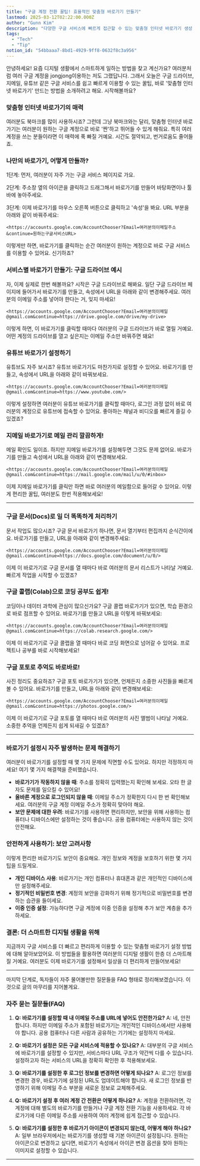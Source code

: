 ```yaml
---
title: "구글 계정 전환 꿀팁! 효율적인 맞춤형 바로가기 만들기"
lastmod: 2025-03-12T02:22:00.000Z
author: "Gunn Kim"
description: "다양한 구글 서비스에 빠르게 접근할 수 있는 맞춤형 인터넷 바로가기 생성 방법을 소개합니다."
tags:
  - "Tech"
  - "Tip"
notion_id: "54bbaaa7-8bd1-4929-9ff8-0632f8c3a956"
---
```


안녕하세요! 요즘 디지털 생활에서 스마트하게 일하는 방법을 찾고 계신가요? 여러분처럼 여러 구글 계정을 jongjong이용하는 저도 그랬답니다. 그래서 오늘은 구글 드라이브, 지메일, 유튜브 같은 구글 서비스를 쉽고 빠르게 이용할 수 있는 꿀팁, 바로 '맞춤형 인터넷 바로가기' 만드는 방법을 소개하려고 해요. 시작해볼까요?

### **맞춤형 인터넷 바로가기의 매력**

여러분도 북마크를 많이 사용하시죠? 그런데 그냥 북마크와는 달리, 맞춤형 인터넷 바로가기는 여러분이 원하는 구글 계정으로 바로 '짠'하고 뛰어들 수 있게 해줘요. 특히 여러 계정을 쓰는 분들이라면 이 매력에 푹 빠질 거예요. 시간도 절약되고, 번거로움도 줄어들죠.

### **나만의 바로가기, 어떻게 만들까?**

1단계: 먼저, 여러분이 자주 가는 구글 서비스 페이지로 가요.

2단계: 주소창 옆의 아이콘을 클릭하고 드래그해서 바로가기를 만들어 바탕화면이나 툴바에 놓아주세요.

3단계: 이제 바로가기를 마우스 오른쪽 버튼으로 클릭하고 '속성'을 봐요. URL 부분을 아래와 같이 바꿔주세요:

```plain text
<https://accounts.google.com/AccountChooser?Email=여러분의이메일주소&continue=원하는구글서비스URL>

```

이렇게만 하면, 바로가기를 클릭하는 순간 여러분이 원하는 계정으로 바로 구글 서비스를 이용할 수 있어요. 신기하죠?

### **서비스별 바로가기 만들기: 구글 드라이브 예시**

자, 이제 실제로 한번 해볼까요? 시작은 구글 드라이브로 해봐요. 일단 구글 드라이브 페이지에 들어가서 바로가기를 만들고, 속성에서 URL을 아래와 같이 변경해주세요. 여러분의 이메일 주소를 넣어야 한다는 거, 잊지 마세요!

```plain text
<https://accounts.google.com/AccountChooser?Email=여러분의이메일@gmail.com&continue=https://drive.google.com/drive/my-drive>

```

이렇게 하면, 이 바로가기를 클릭할 때마다 여러분의 구글 드라이브가 바로 열릴 거예요. 어떤 계정의 드라이브를 열고 싶은지는 이메일 주소만 바꿔주면 돼요!

### **유튜브 바로가기 설정하기**

유튜브도 자주 보시죠? 유튜브 바로가기도 마찬가지로 설정할 수 있어요. 바로가기를 만들고, 속성에서 URL을 아래와 같이 바꿔보세요.

```plain text
<https://accounts.google.com/AccountChooser?Email=여러분의이메일@gmail.com&continue=https://www.youtube.com/>

```

이렇게 설정하면 여러분이 유튜브 바로가기를 클릭할 때마다, 로그인 과정 없이 바로 여러분의 계정으로 유튜브에 접속할 수 있어요. 좋아하는 채널과 비디오를 빠르게 즐길 수 있겠죠?

### **지메일 바로가기로 메일 관리 깔끔하게!**

메일 확인도 일이죠. 하지만 지메일 바로가기를 설정해두면 그것도 문제 없어요. 바로가기를 만들고 속성에서 URL을 아래와 같이 변경해보세요.

```plain text
<https://accounts.google.com/AccountChooser?Email=여러분의이메일@gmail.com&continue=https://mail.google.com/mail/u/0/#inbox>

```

이제 지메일 바로가기를 클릭만 하면 바로 여러분의 메일함으로 들어갈 수 있어요. 이렇게 편리한 꿀팁, 여러분도 한번 적용해보세요!

---

### **구글 문서(Docs)로 일 더 똑똑하게 처리하기**

문서 작업도 많으시죠? 구글 문서 바로가기 하나면, 문서 열기부터 편집까지 순식간이에요. 바로가기를 만들고, URL을 아래와 같이 변경해주세요:

```plain text
<https://accounts.google.com/AccountChooser?Email=여러분의이메일@gmail.com&continue=https://docs.google.com/document/u/0/>

```

이제 이 바로가기로 구글 문서를 열 때마다 바로 여러분의 문서 리스트가 나타날 거예요. 빠르게 작업을 시작할 수 있겠죠?

### **구글 콜랩(Colab)으로 코딩 공부도 쉽게!**

코딩이나 데이터 과학에 관심이 많으신가요? 구글 콜랩 바로가기가 있으면, 학습 환경으로 바로 점프할 수 있어요. 바로가기를 만들고 URL을 이렇게 바꿔보세요:

```plain text
<https://accounts.google.com/AccountChooser?Email=여러분의이메일@gmail.com&continue=https://colab.research.google.com/>

```

이제 이 바로가기로 구글 콜랩을 열 때마다 바로 코딩 화면으로 넘어갈 수 있어요. 프로젝트나 공부를 바로 시작해보세요!

### **구글 포토로 추억도 바로바로!**

사진 정리도 중요하죠? 구글 포토 바로가기가 있으면, 언제든지 소중한 사진들을 빠르게 볼 수 있어요. 바로가기를 만들고, URL을 아래와 같이 변경해보세요:

```plain text
<https://accounts.google.com/AccountChooser?Email=여러분의이메일@gmail.com&continue=https://photos.google.com/>

```

이제 이 바로가기로 구글 포토를 열 때마다 바로 여러분의 사진 앨범이 나타날 거예요. 소중한 추억을 언제든지 쉽게 되새길 수 있겠죠?

---

### **바로가기 설정시 자주 발생하는 문제 해결하기**

여러분이 바로가기를 설정할 때 몇 가지 문제에 직면할 수도 있어요. 하지만 걱정하지 마세요! 여기 몇 가지 해결책을 준비했습니다.

- **바로가기가 작동하지 않을 때**: 주소를 정확히 입력했는지 확인해 보세요. 오타 한 글자도 문제를 일으킬 수 있어요!
- **올바른 계정으로 로그인되지 않을 때**: 이메일 주소가 정확한지 다시 한 번 확인해보세요. 여러분의 구글 계정 이메일 주소가 정확히 맞아야 해요.
- **보안 문제에 대한 우려**: 바로가기를 사용하면 편리하지만, 보안을 위해 사용하는 컴퓨터나 디바이스에만 설정하는 것이 좋습니다. 공용 컴퓨터에는 사용하지 않는 것이 안전해요.

### **안전하게 사용하기: 보안 고려사항**

이렇게 편리한 바로가기도 보안이 중요해요. 개인 정보와 계정을 보호하기 위한 몇 가지 팁을 드릴게요.

- **개인 디바이스 사용**: 바로가기는 개인 컴퓨터나 휴대폰과 같은 개인적인 디바이스에만 설정해주세요.
- **정기적인 비밀번호 변경**: 계정의 보안을 강화하기 위해 정기적으로 비밀번호를 변경하는 습관을 들이세요.
- **이중 인증 설정**: 가능하다면 구글 계정에 이중 인증을 설정해 추가 보안 계층을 추가하세요.

### **결론: 더 스마트한 디지털 생활을 위해**

지금까지 구글 서비스를 더 빠르고 편리하게 이용할 수 있는 맞춤형 바로가기 설정 방법에 대해 알아보았어요. 이 방법들을 활용하면 여러분의 디지털 생활이 한층 더 스마트해질 거예요. 여러분도 이제 바로가기를 설정해서 일상을 더 편리하게 만들어보세요!

---


마지막 단계로, 독자들이 자주 물어볼만한 질문들을 FAQ 형태로 정리해보겠습니다. 이것으로 글의 마무리를 지어볼게요.

### **자주 묻는 질문들(FAQ)**

1. **Q: 바로가기를 설정할 때 내 이메일 주소를 URL에 넣어도 안전한가요?**
A: 네, 안전합니다. 하지만 이메일 주소가 포함된 바로가기는 개인적인 디바이스에서만 사용해야 합니다. 공용 컴퓨터나 다른 사람과 공유하는 기기에는 설정하지 마세요.

1. **Q: 바로가기 설정은 모든 구글 서비스에 적용할 수 있나요?**
A: 대부분의 구글 서비스에 바로가기를 설정할 수 있지만, 서비스마다 URL 구조가 약간씩 다를 수 있습니다. 설정하고자 하는 서비스의 URL을 정확히 확인한 후 적용해보세요.

1. **Q: 바로가기를 설정한 후 로그인 정보를 변경하면 어떻게 되나요?**
A: 로그인 정보를 변경한 경우, 바로가기에 설정된 URL도 업데이트해야 합니다. 새 로그인 정보를 반영하기 위해 이메일 주소 부분을 새로운 정보로 교체해주세요.

1. **Q: 바로가기 설정 후 여러 계정 간 전환은 어떻게 하나요?**
A: 계정을 전환하려면, 각 계정에 대해 별도의 바로가기를 만들거나 구글 계정 전환 기능을 사용하세요. 각 바로가기에 다른 이메일 주소를 사용하여 여러 계정에 쉽게 접근할 수 있습니다.

1. **Q: 바로가기를 설정한 후 바로가기 아이콘이 변경되지 않는데, 어떻게 해야 하나요?**
A: 일부 브라우저에서는 바로가기를 생성할 때 기본 아이콘이 설정됩니다. 원하는 아이콘으로 변경하고 싶다면, 바로가기 속성에서 아이콘 변경 옵션을 찾아 원하는 이미지로 설정할 수 있습니다.


---


